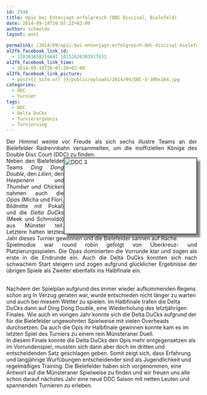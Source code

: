 ```yaml
---
id: 2548
title: Opis bei Entenjagt erfolgreich (DDC Discival, Bielefeld)
date: 2014-09-18T20:07:22+02:00
author: schmoldo
layout: post

permalink: /2014/09/opis-bei-entenjagt-erfolgreich-ddc-discival-bielefeld/
al2fb_facebook_link_id:
  - 118301658216442_10152626303517631
al2fb_facebook_link_time:
  - 2014-09-18T20:07:28+02:00
al2fb_facebook_link_picture:
  - post={{ site.url }}/public/uploads/2014/09/DDC-3-300x164.jpg
categories:
  - DDC
  - Turnier
tags:
  - DDC
  - Delta DuCks
  - Turnierergebnis
  - Turniersieg
---
```

<p style="text-align: justify;">
  Der Himmel weinte vor Freude als sich sechs illustre Teams an der Bielefelder Radrennbahn versammelten, um die inoffiziellen Könige des Double Disc Court (DDC) zu finden.<a href="{{ site.url }}/public/uploads/2014/09/DDC-3.jpg"><img style="border:1px solid black; box-shadow:8px 8px 4px #888888; width:350; height:200px; float: right" class="alignright size-medium wp-image-2549" src="{{ site.url }}/public/uploads/2014/09/DDC-3-300x164.jpg" alt="DDC 3"  /></a><br /> Neben den Bielefelder Teams <em>Ding Dong Double</em>, den <em>Lilien</em>, den <em>Heepenern</em> und <em>Thumber und Chicken</em> nahmen auch die <em>Opas</em> (Micha und Flori, Bildmitte mit Pokal) und die <em>Delta DuCks</em> (Meek und Schmoldo) aus Münster teil. Letztere hatten letztes Jahr dieses Turnier gewonnen und die Bielefelder sannen auf Rache.<br /> Spielmodus war round robin gefolgt von Überkreuz- und Platzierungsspielen. Die Opas dominierten die Vorrunde klar und zogen als erste in die Endrunde ein. Auch die Delta DuCks konnten sich nach schwachem Start steigern und zogen aufgrund glücklicher Ergebnisse der übrigen Spiele als Zweiter ebenfalls ins Halbfinale ein.<br /> <!--more-->
  
  <br /> Nachdem der Spielplan aufgrund des immer wieder aufkommenden Regens schon arg in Verzug geraten war, wurde entschieden nicht länger zu warten und auch bei miesem Wetter zu spielen. Im Halbfinale trafen die Delta DuCks dann auf Ding Dong Double, eine Wiederholung des letztjährigen Finales. Wie auch im vorigen Jahr konnte sich die Delta DuCks aufgrund der für die Bielefelder ungewohnten Spielweise mit vielen Overheads durchsetzen. Da auch die Opis ihr Halbfinale gewinnen konnte kam es im letzten Spiel des Turniers zu einem rein Münsteraner Duell.<br /> In diesem Finale konnte die Delta DuCks den Opis mehr entgegensetzen als im Vorrundenspiel, mussten sich dann aber doch im dritten und entscheidenden Satz geschlagen geben. Somit zeigt sich, dass Erfahrung und langjährige Wurfübungen entscheidender sind als Jugendlichkeit und regelmäßiges Training. Die Bielefelder haben sich vorgenommen, eine Antwort auf die Münsteraner Spielweise zu finden und wir freuen uns alle schon darauf nächstes Jahr eine neue DDC Saison mit netten Leuten und spannenden Turnieren zu erleben.
</p>